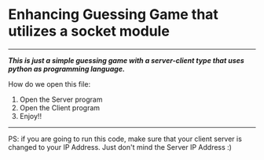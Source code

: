# Enhancing Guessing Game that utilizes a socket module
---
***This is just a simple guessing game with a server-client type that uses python as programming language.***

How do we open this file:
1. Open the Server program
2. Open the Client program
3. Enjoy!!

---
PS: if you are going to run this code, make sure that your client server is changed to your IP Address. Just don't mind the Server IP Address :)
